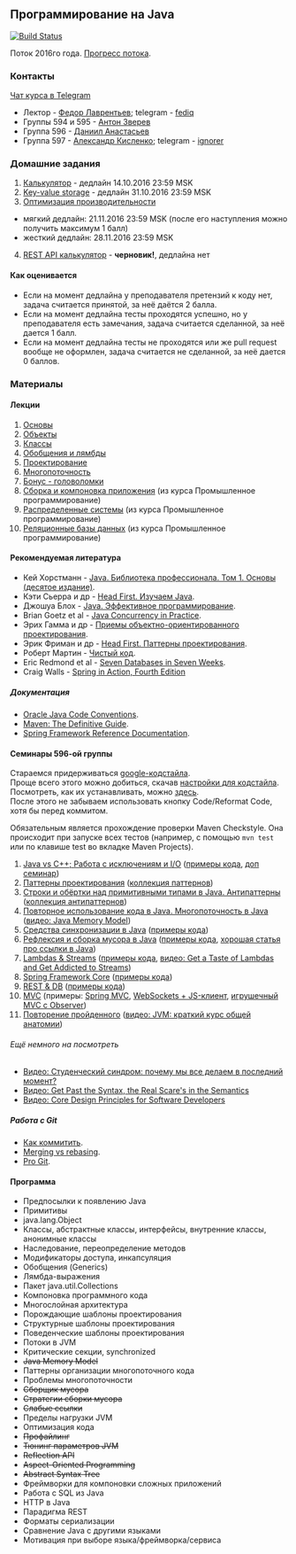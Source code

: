 ## Программирование на Java

[![Build Status](https://travis-ci.org/fediq/mipt-java-2016.svg?branch=master)](https://travis-ci.org/fediq/mipt-java-2016)

Поток 2016го года. [Прогресс потока](https://docs.google.com/spreadsheets/d/1oPpxy26PrXxCu2bypKvkPSyBGBfljd5K6C3si8UhIDQ/edit?usp=sharing).

### Контакты

[Чат курса в Telegram](https://telegram.me/joinchat/BYmS6wmR7ocV3sje1JI17g)

* Лектор - [Федор Лаврентьев](https://github.com/fediq); telegram - [fediq](https://telegram.me/fediq)
* Группы 594 и 595 - [Антон Зверев](https://github.com/malchun)
* Группа 596 - [Даниил Анастасьев](https://github.com/DanAnastasyev)
* Группа 597 - [Александр Кисленко](https://github.com/ignorer); telegram - [ignorer](https://telegram.me/ignorer)

### Домашние задания

1. [Калькулятор](tasks/01-Calculator.md) - дедлайн 14.10.2016 23:59 MSK
2. [Key-value storage](tasks/02-KeyValueStorage.md) - дедлайн 31.10.2016 23:59 MSK
3. [Оптимизация производительности](tasks/03-Performance.md)
  * мягкий дедлайн: 21.11.2016 23:59 MSK (после его наступления можно получить максимум 1 балл)  
  * жесткий дедлайн: 28.11.2016 23:59 MSK
4. [REST API калькулятор](tasks/04-Rest.md) - **черновик!**, дедлайна нет

#### Как оценивается

* Если на момент дедлайна у преподавателя претензий к коду нет, задача считается принятой, за неё даётся 2 балла.
* Если на момент дедлайна тесты проходятся успешно, но у преподавателя есть замечания, задача считается сделанной, за неё дается 1 балл.
* Если на момент дедлайна тесты не проходятся или же pull request вообще не оформлен, задача считается не сделанной, за неё дается 0 баллов.

### Материалы

#### Лекции

1. [Основы](http://www.slideshare.net/FedorLavrentyev/java-01-65838055)
2. [Объекты](http://www.slideshare.net/FedorLavrentyev/java-02-65838195)
3. [Классы](http://www.slideshare.net/FedorLavrentyev/programming-java-lection-03-classes-lavrentyev-fedor)
4. [Обобщения и лямбды](http://www.slideshare.net/FedorLavrentyev/programmning-java-lection-04-generics-and-lambdas-lavrentyev-fedor)
5. [Проектирование](http://www.slideshare.net/FedorLavrentyev/programmning-java-lection-05-software-design-lavrentyev-fedor)
6. [Многопоточность](http://www.slideshare.net/FedorLavrentyev/programming-java-lection-06-multithreading-lavrentyev-fedor)
7. [Бонус - головоломки](http://www.slideshare.net/FedorLavrentyev/programming-java-lection-07-puzzlers-lavrentyev-fedor)
8. [Сборка и компоновка приложения](http://www.slideshare.net/FedorLavrentyev/industrial-programming-java-lection-pack-01-building-an-application-lavrentyev-fedor) (из курса Промышленное программирование)
9. [Распределенные системы](http://www.slideshare.net/FedorLavrentyev/industrial-programming-java-lection-pack-02-distributed-applications-lavrentyev-fedor) (из курса Промышленное программирование)
10. [Реляционные базы данных](http://www.slideshare.net/FedorLavrentyev/industrial-programming-java-lection-pack-03-relational-databases-lavrentyev-fedor) (из курса Промышленное программирование)

#### Рекомендуемая литература

* Кей Хорстманн - [Java. Библиотека профессионала. Том 1. Основы (десятое издание)](https://www.ozon.ru/context/detail/id/137377512/).
* Кэти Сьерра и др - [Head First. Изучаем Java](http://www.ozon.ru/context/detail/id/7821666/).
* Джошуа Блох - [Java. Эффективное программирование](https://www.ozon.ru/context/detail/id/1259354/).
* Brian Goetz et al - [Java Concurrency in Practice](http://www.ozon.ru/context/detail/id/3174887/).
* Эрих Гамма и др - [Приемы объектно-ориентированного проектирования](https://www.ozon.ru/context/detail/id/2457392/).
* Эрик Фриман и др - [Head First. Паттерны проектирования](https://www.ozon.ru/context/detail/id/20216992/).
* Роберт Мартин - [Чистый код](http://www.ozon.ru/context/detail/id/21916535/).
* Eric Redmond et al - [Seven Databases in Seven Weeks](http://shop.oreilly.com/product/9781934356920.do).
* Craig Walls - [Spring in Action, Fourth Edition](https://www.manning.com/books/spring-in-action-fourth-edition)

##### Документация

* [Oracle Java Code Conventions](http://www.oracle.com/technetwork/java/javase/overview/codeconvtoc-136057.html).
* [Maven: The Definitive Guide](http://shop.oreilly.com/product/9780596517335.do).
* [Spring Framework Reference Documentation](http://docs.spring.io/spring/docs/current/spring-framework-reference/html/).

#### Семинары 596-ой группы
Стараемся придерживаться [google-кодстайла](https://google.github.io/styleguide/javaguide.html).  
Проще всего этого можно добиться, скачав [настройки для кодстайла](https://github.com/DanAnastasyev/mipt-java-2016/blob/master/seminars/src/ru/mipt/java2016/seminars/idea-codestyle.xml). Посмотреть, как их устанавливать, можно [здесь](https://github.com/HPI-Information-Systems/Metanome/wiki/Installing-the-google-styleguide-settings-in-intellij-and-eclipse).  
После этого не забываем использовать кнопку Code/Reformat Code, хотя бы перед коммитом.

Обязательным является прохождение проверки Maven Checkstyle. Она происходит при запуске всех тестов (например, с помощью `mvn test` или по клавише test во вкладке Maven Projects).

1. [Java vs C++; Работа с исключениям и I/O](https://goo.gl/wps6dA) ([примеры кода](https://github.com/DanAnastasyev/mipt-java-2016/tree/master/seminars/src/ru/mipt/java2016/seminars/seminar1), [доп семинар](https://github.com/DanAnastasyev/mipt-java-2016/blob/master/seminars/src/ru/mipt/java2016/seminars/Seminar%201.5%20Notes.md))
2. [Паттерны проектирования](https://goo.gl/QxbbNf) ([коллекция паттернов](http://java-design-patterns.com/patterns/))
3. [Строки и обёртки над примитивными типами в Java. Антипаттерны](https://goo.gl/snYk3h) ([коллекция антипаттернов](https://sourcemaking.com/antipatterns))
4. [Повторное использование кода в Java. Многопоточность в Java](https://goo.gl/w8fvaQ) ([видео: Java Memory Model](https://shipilev.net/#jmm))
5. [Средства синхронизации в Java](https://goo.gl/7UyMHV) ([примеры кода](https://github.com/DanAnastasyev/mipt-java-2016/tree/master/seminars/src/ru/mipt/java2016/seminars/seminar5))
6. [Рефлексия и сборка мусора в Java](https://goo.gl/SsM7xX) ([примеры кода](https://github.com/DanAnastasyev/mipt-java-2016/tree/master/seminars/src/ru/mipt/java2016/seminars/seminar6), [хорошая статья про ссылки в Java](http://www.kdgregory.com/?page=java.refobj))
7. [Lambdas & Streams](https://doc.co/P4Dhx3) ([примеры кода](https://github.com/DanAnastasyev/mipt-java-2016/tree/master/seminars/src/ru/mipt/java2016/seminars/seminar7), [видео: Get a Taste of Lambdas and Get Addicted to Streams](https://youtu.be/1OpAgZvYXLQ))
8. [Spring Framework Core](https://goo.gl/rTX8BC) ([примеры кода](https://github.com/DanAnastasyev/mipt-java-2016/tree/master/spring))
9. [REST & DB](https://goo.gl/iYKhFg) ([примеры кода](https://github.com/DanAnastasyev/mipt-java-2016/tree/master/spring-rest))
10. [MVC](https://goo.gl/YcOQrb) (примеры: [Spring MVC](https://github.com/DanAnastasyev/mipt-java-2016/tree/master/spring-mvc), [WebSockets + JS-клиент](https://github.com/DanAnastasyev/mipt-java-2016/tree/master/spring-chat), [игрушечный MVC с Observer](https://github.com/DanAnastasyev/mipt-java-2016/tree/master/seminars/src/ru/mipt/java2016/seminars/seminar10/mvc))
11. [Повторение пройденного](https://doc.co/zbStYE) ([видео: JVM: краткий курс общей анатомии](https://youtu.be/JbLClSMRK_I))

###### Ещё немного на посмотреть
* [Видео: Студенческий синдром: почему мы все делаем в последний момент?](https://youtu.be/qBzPXXsQOeo)  
* [Видео: Get Past the Syntax, the Real Scare's in the Semantics](https://youtu.be/Uw_wohRseOw)  
* [Видео: Core Design Principles for Software Developers](https://youtu.be/llGgO74uXMI)  

##### Работа с Git

* [Как коммитить](http://chris.beams.io/posts/git-commit/).
* [Merging vs rebasing](https://www.atlassian.com/git/tutorials/merging-vs-rebasing).
* [Pro Git](https://git-scm.com/book/ru/v1).

####  Программа

* Предпосылки к появлению Java
* Примитивы
* java.lang.Object
* Классы, абстрактные классы, интерфейсы, внутренние классы, анонимные классы
* Наследование, переопределение методов
* Модификаторы доступа, инкапсуляция
* Обобщения (Generics)
* Лямбда-выражения
* Пакет java.util.Collections
* Компоновка программного кода
* Многослойная архитектура
* Порождающие шаблоны проектирования
* Структурные шаблоны проектирования
* Поведенческие шаблоны проектирования
* Потоки в JVM
* Критические секции, synchronized
* ~~Java Memory Model~~
* Паттерны организации многопоточного кода
* Проблемы многопоточности
* ~~Сборщик мусора~~
* ~~Стратегии сборки мусора~~
* ~~Слабые ссылки~~
* Пределы нагрузки JVM
* Оптимизация кода
* ~~Профайлинг~~
* ~~Тюнинг параметров JVM~~
* ~~Reflection API~~
* ~~Aspect-Oriented Programming~~
* ~~Abstract Syntax Tree~~
* Фреймворки для компоновки сложных приложений
* Работа с SQL из Java
* HTTP в Java
* Парадигма REST
* Форматы сериализации
* Сравнение Java с другими языками
* Мотивация при выборе языка/фреймворка/сервиса
